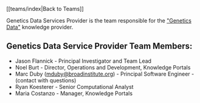 [[teams/index|Back to Teams]]

Genetics Data Services Provider is the team responsible for the 
["Genetics Data"](https://github.com/NCATSTranslator/Translator-All/wiki/Genetics-Knowledge-Provider) knowledge provider.

## Genetics Data Service Provider Team Members:

- Jason Flannick - Principal Investigator and Team Lead
- Noel Burt - Director, Operations and Development, Knowledge Portals
- Marc Duby (mduby@broadinstitute.org) - Principal Software Engineer - (contact with questions)
- Ryan Koesterer - Senior Computational Analyst
- Maria Costanzo - Manager, Knowledge Portals

